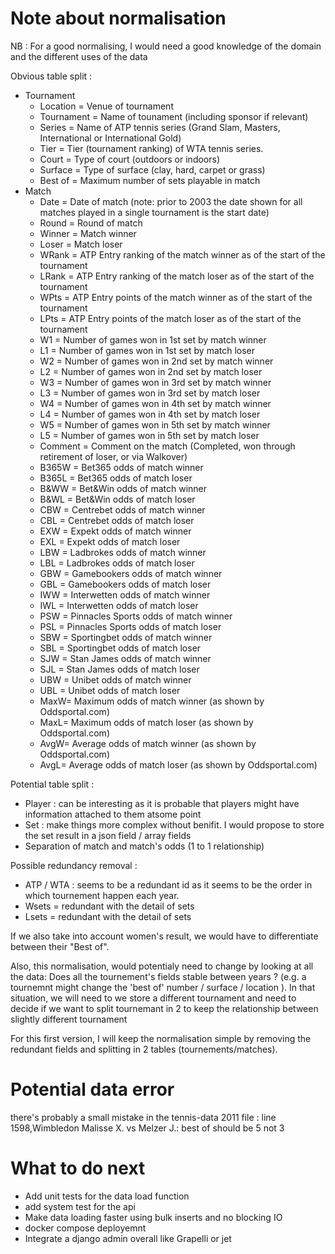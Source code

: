 # Note about normalisation

NB : For a good normalising, I would need a good knowledge of the domain and the different uses of the data


Obvious table split :
- Tournament
  - Location = Venue of tournament
  - Tournament = Name of tounament (including sponsor if relevant)
  - Series = Name of ATP tennis series (Grand Slam, Masters, International or International Gold)
  - Tier = Tier (tournament ranking) of WTA tennis series.
  - Court = Type of court (outdoors or indoors)
  - Surface = Type of surface (clay, hard, carpet or grass)
  - Best of = Maximum number of sets playable in match
- Match
  - Date = Date of match (note: prior to 2003 the date shown for all matches played in a single tournament is the start date)
  - Round = Round of match
  - Winner = Match winner
  - Loser = Match loser
  - WRank = ATP Entry ranking of the match winner as of the start of the tournament
  - LRank = ATP Entry ranking of the match loser as of the start of the tournament
  - WPts = ATP Entry points of the match winner as of the start of the tournament
  - LPts = ATP Entry points of the match loser as of the start of the tournament
  - W1 = Number of games won in 1st set by match winner
  - L1 = Number of games won in 1st set by match loser
  - W2 = Number of games won in 2nd set by match winner
  - L2 = Number of games won in 2nd set by match loser
  - W3 = Number of games won in 3rd set by match winner
  - L3 = Number of games won in 3rd set by match loser
  - W4 = Number of games won in 4th set by match winner
  - L4 = Number of games won in 4th set by match loser
  - W5 = Number of games won in 5th set by match winner
  - L5 = Number of games won in 5th set by match loser
  - Comment = Comment on the match (Completed, won through retirement of loser, or via Walkover)
  - B365W = Bet365 odds of match winner
  - B365L = Bet365 odds of match loser
  - B&WW = Bet&Win odds of match winner
  - B&WL = Bet&Win odds of match loser
  - CBW = Centrebet odds of match winner
  - CBL = Centrebet odds of match loser
  - EXW = Expekt odds of match winner
  - EXL = Expekt odds of match loser
  - LBW = Ladbrokes odds of match winner
  - LBL = Ladbrokes odds of match loser
  - GBW = Gamebookers odds of match winner
  - GBL = Gamebookers odds of match loser
  - IWW = Interwetten odds of match winner
  - IWL = Interwetten odds of match loser
  - PSW = Pinnacles Sports odds of match winner
  - PSL = Pinnacles Sports odds of match loser
  - SBW = Sportingbet odds of match winner
  - SBL = Sportingbet odds of match loser
  - SJW = Stan James odds of match winner
  - SJL = Stan James odds of match loser
  - UBW = Unibet odds of match winner
  - UBL = Unibet odds of match loser
  - MaxW= Maximum odds of match winner (as shown by Oddsportal.com)
  - MaxL= Maximum odds of match loser (as shown by Oddsportal.com)
  - AvgW= Average odds of match winner (as shown by Oddsportal.com)
  - AvgL= Average odds of match loser (as shown by Oddsportal.com)

Potential table split :
- Player : can be interesting as it is probable that players might have information attached to them atsome point
- Set : make things more complex without benifit. I would propose to store the set result in a json field / array fields
- Separation of match and match's odds (1 to 1 relationship)

Possible redundancy removal :
- ATP / WTA : seems to be a redundant id as it seems to be the order in which tournement happen each year.
- Wsets = redundant with the detail of sets
- Lsets = redundant with the detail of sets

If we also take into account women's result, we would have to differentiate between their "Best of".

Also, this normalisation, would potentialy need to change by looking at all the data:
Does all the tournement's fields stable between years ? (e.g. a tournemnt might change the 'best of' number / surface / location ).
In that situation, we will need to we store a different tournament and need to decide if we want to split tournemant in 2 to keep the relationship between slightly different tournament

For this first version, I will keep the normalisation simple by removing the redundant fields and splitting in 2 tables (tournements/matches).


# Potential data error
there's probably a small mistake in the tennis-data 2011 file :
line 1598,Wimbledon Malisse X.	vs Melzer J.: best of should be 5 not 3


# What to do next
* Add unit tests for the data load function
* add system test for the api
* Make data loading faster using bulk inserts and no blocking IO
* docker compose deployemnt
* Integrate a django admin overall like Grapelli or jet
